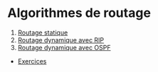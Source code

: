 # Algorithmes de routage
1. [Routage statique](TP-Routage-Statique-Filius.pdf)
2. [Routage dynamique avec RIP]()
3. [Routage dynamique avec OSPF]()

* [Exercices](EXOS_routage.pdf)
